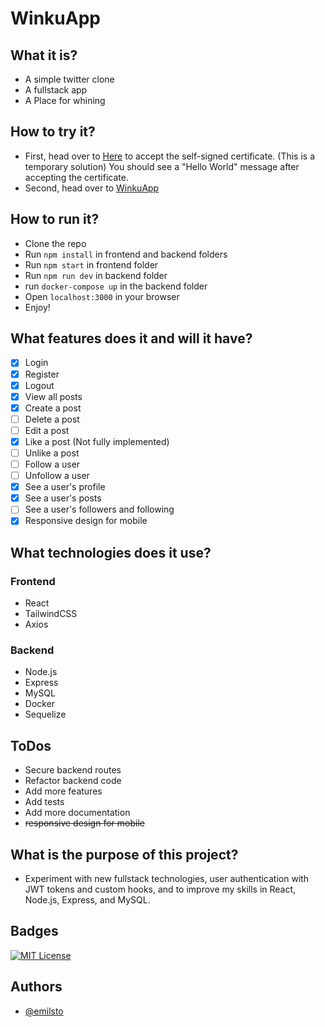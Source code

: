 # WinkuApp

## What it is?

- A simple twitter clone
- A fullstack app
- A Place for whining

## How to try it?

- First, head over to [Here](https://ec2-13-49-227-55.eu-north-1.compute.amazonaws.com:4000/) to accept the self-signed certificate. (This is a temporary solution) You should see a "Hello World" message after accepting the certificate.
- Second, head over to [WinkuApp](https://winkuapp.web.app/)

## How to run it?

- Clone the repo
- Run `npm install` in frontend and backend folders
- Run `npm start` in frontend folder
- Run `npm run dev` in backend folder
- run `docker-compose up` in the backend folder
- Open `localhost:3000` in your browser
- Enjoy!

## What features does it and will it have?

- [X] Login
- [X] Register
- [X] Logout
- [X] View all posts
- [X] Create a post
- [ ] Delete a post
- [ ] Edit a post
- [X] Like a post (Not fully implemented)
- [ ] Unlike a post
- [ ] Follow a user
- [ ] Unfollow a user
- [X] See a user's profile
- [X] See a user's posts
- [ ] See a user's followers and following
- [X] Responsive design for mobile

## What technologies does it use?

### Frontend
- React
- TailwindCSS
- Axios

### Backend
- Node.js
- Express
- MySQL
- Docker
- Sequelize

## ToDos

- Secure backend routes
- Refactor backend code
- Add more features
- Add tests
- Add more documentation
- <del> responsive design for mobile</del>

## What is the purpose of this project?

- Experiment with new fullstack technologies, user authentication with JWT tokens and custom hooks, and to improve my skills in React, Node.js, Express, and MySQL.

## Badges

[![MIT License](https://img.shields.io/badge/License-MIT-green.svg)](https://choosealicense.com/licenses/mit/)

## Authors

- [@emilsto](https://www.github.com/emilsto)
